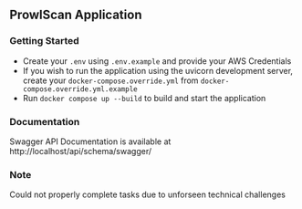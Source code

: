 ## ProwlScan Application


### Getting Started
- Create your `.env` using `.env.example` and provide your AWS Credentials
- If you wish to run the application using the uvicorn development server, create your `docker-compose.override.yml` from `docker-compose.override.yml.example`
- Run `docker compose up --build` to build and start the application


### Documentation
Swagger API Documentation is available at http://localhost/api/schema/swagger/


### Note
Could not properly complete tasks due to unforseen technical challenges
